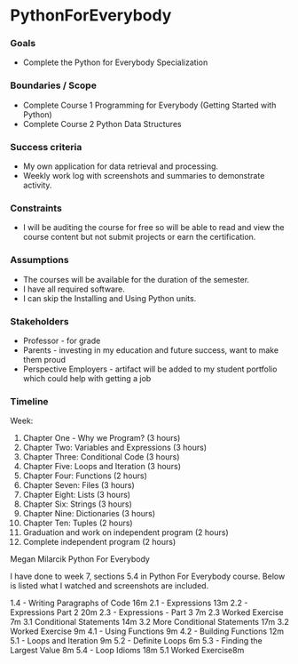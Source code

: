 # PythonForEverybody

### Goals

-   Complete the Python for Everybody Specialization

### Boundaries / Scope

-   Complete Course 1 Programming for Everybody (Getting Started with Python)
-   Complete Course 2 Python Data Structures

### Success criteria

-   My own application for data retrieval and processing.
-   Weekly work log with screenshots and summaries to demonstrate activity.

### Constraints

-   I will be auditing the course for free so will be able to read and view the course content but not submit projects or earn the certification.

### Assumptions

-   The courses will be available for the duration of the semester.
-   I have all required software.
-   I can skip the Installing and Using Python units.

### Stakeholders

-   Professor - for grade
-   Parents - investing in my education and future success, want to make them proud
-   Perspective Employers - artifact will be added to my student portfolio which could help with getting a job

### Timeline

Week:

1.  Chapter One - Why we Program? (3 hours)
2.  Chapter Two: Variables and Expressions (3 hours)
3.  Chapter Three: Conditional Code (3 hours)
4.  Chapter Five: Loops and Iteration (3 hours)
5.  Chapter Four: Functions (2 hours)
6.  Chapter Seven: Files (3 hours)
7.  Chapter Eight: Lists (3 hours)
8.  Chapter Six: Strings (3 hours)
9.  Chapter Nine: Dictionaries (3 hours)
10.  Chapter Ten: Tuples (2 hours)
11.  Graduation and work on independent program (2 hours)
12.  Complete independent program (2 hours)

Megan Milarcik Python For Everybody

I have done to week 7, sections 5.4 in Python For Everybody course. Below is listed what I watched and screenshots are included.

1.4 - Writing Paragraphs of Code 16m 
2.1 - Expressions 13m 
2.2 - Expressions Part 2 20m 
2.3 - Expressions - Part 3 7m 
2.3 Worked Exercise 7m 
3.1 Conditional Statements 14m 
3.2 More Conditional Statements 17m 
3.2 Worked Exercise 9m 
4.1 - Using Functions 9m 
4.2 - Building Functions 12m 
5.1 - Loops and Iteration 9m 
5.2 - Definite Loops 6m 
5.3 - Finding the Largest Value 8m 
5.4 - Loop Idioms 18m 
5.1 Worked Exercise8m 
 
 
 
 
  
  
 
  
 
  
  
 

